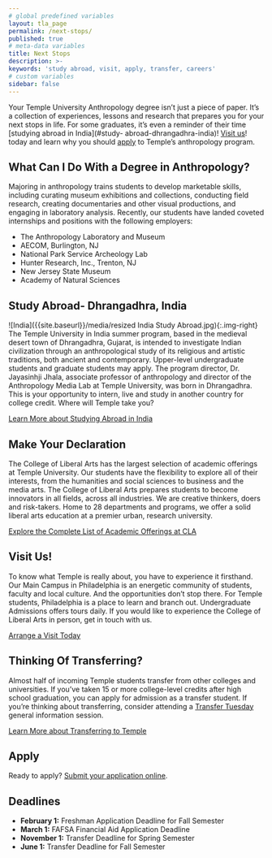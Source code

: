 ```yaml
---
# global predefined variables
layout: tla_page
permalink: /next-stops/
published: true
# meta-data variables
title: Next Stops
description: >-
keywords: 'study abroad, visit, apply, transfer, careers'
# custom variables
sidebar: false
---
```

Your Temple University Anthropology degree isn’t just a piece of paper. It’s a collection of experiences, lessons and research that prepares you for your next stops in life. For some graduates, it’s even a reminder of their time [studying abroad in India](#study- abroad-dhrangadhra-india)! [Visit us](#visit-us)! today and learn why you should [apply](#apply) to Temple’s anthropology program.

## What Can I Do With a Degree in Anthropology?
Majoring in anthropology trains students to develop marketable skills, including curating museum exhibitions and collections, conducting field research, creating documentaries and other visual productions, and engaging in laboratory analysis. Recently, our students have landed coveted internships and positions with the following employers:

- The Anthropology Laboratory and Museum
- AECOM, Burlington, NJ
- National Park Service Archeology Lab
- Hunter Research, Inc., Trenton, NJ
- New Jersey State Museum
- Academy of Natural Sciences

## Study Abroad- Dhrangadhra, India
![India]({{site.baseurl}}/media/resized India Study Abroad.jpg){:.img-right}
The Temple University in India summer program, based in the medieval desert town of Dhrangadhra, Gujarat, is intended to investigate Indian civilization through an anthropological study of its religious and artistic traditions, both ancient and contemporary. Upper-level undergraduate students and graduate students may apply. The program director, Dr. Jayasinhji Jhala, associate professor of anthropology and director of the Anthropology Media Lab at Temple University, was born in Dhrangadhra. This is your opportunity to intern, live and study in another country for college credit. Where will Temple take you?

[Learn More about Studying Abroad in India](https://studyabroad.temple.edu/sites/temple-summer-in-india)

## Make Your Declaration
The College of Liberal Arts has the largest selection of academic offerings at Temple University. Our students have the flexibility to explore all of their interests, from the humanities and social sciences to business and the media arts. The College of Liberal Arts prepares students to become innovators in all fields, across all industries. We are creative thinkers, doers and risk-takers. Home to 28 departments and programs, we offer a solid liberal arts education at a premier urban, research university.

[Explore the Complete List of Academic Offerings at CLA](liberalarts.temple.edu)

## Visit Us!
To know what Temple is really about, you have to experience it firsthand. Our Main Campus in Philadelphia is an energetic community of students, faculty and local culture. And the opportunities don’t stop there. For Temple students, Philadelphia is a place to learn and branch out. Undergraduate Admissions offers tours daily. If you would like to experience the College of Liberal Arts in person, get in touch with us.

[Arrange a Visit Today](http://admissions.temple.edu/visit)

## Thinking Of Transferring?
Almost half of incoming Temple students transfer from other colleges and universities. If you’ve taken 15 or more college-level credits after high school graduation, you can apply for admission as a transfer student. If you’re thinking about transferring, consider attending a [Transfer Tuesday](http://admissions.temple.edu/visit/transfer-tuesday) general information session.

[Learn More about Transferring to Temple](http://admissions.temple.edu/apply/transfer-applicant)

## Apply
Ready to apply? [Submit your application online](http://admissions.temple.edu/apply).

## Deadlines
- **February 1:** Freshman Application Deadline for Fall Semester
- **March 1:** FAFSA Financial Aid Application Deadline
- **November 1:** Transfer Deadline for Spring Semester
- **June 1:** Transfer Deadline for Fall Semester
